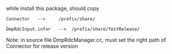 
while install this package, should copy

    Connector   -->     /prefix/share/

    DmpRdcInput.infor   -->  /prefix/share/TestRelease/

Note:
    in source file DmpRdcManager.cc, must set the right path of Connector for release version

